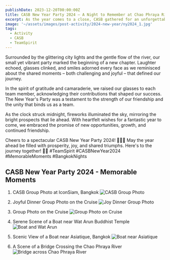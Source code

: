 ```yaml
---
publishDate: 2023-12-20T00:00:00Z
title: CASB New Year Party 2024 – A Night to Remember at Chao Phraya River, Bangkok! 
excerpt: As the year comes to a close, CASB gathered for an unforgettable New Year's dinner along the enchanting Chao Phraya River in the heart of Bangkok. The evening was more than just a celebration; it was a heartfelt "Thank You" to the incredible team for their hard work, dedication, and unwavering support throughout the year.
image: '~/assets/images/post-activity/2024-new-year/ny2024_1.jpg'
tags:
  - Activity
  - CASB
  - TeamSpirit
---
```



Surrounded by the glittering city lights and the gentle flow of the river, our small yet vibrant party marked the beginning of a new chapter. Laughter echoed, glasses clinked, and smiles adorned every face as we reminisced about the shared moments – both challenging and joyful – that defined our journey.

In the spirit of gratitude and camaraderie, we raised our glasses to each team member, acknowledging their contributions that shaped our success. The New Year's Party was a testament to the strength of our friendship and the unity that binds us as a team.

As the clock struck midnight, fireworks illuminated the sky, mirroring the bright prospects that lie ahead. With heartfelt wishes for a fantastic year to come, we embraced the promise of new opportunities, growth, and continued friendship.

Cheers to a spectacular CASB New Year Party 2024! 🥂💕🎉 May the year ahead be filled with prosperity, joy, and shared triumphs. Here's to the journey together! 🌟🎊 #TeamSpirit #CASBNewYear2024 #MemorableMoments #BangkokNights

## CASB New Year Party 2024 - Memorable Moments

1. CASB Group Photo at IconSiam, Bangkok
   ![CASB Group Photo](~/assets/images/post-activity/2024-new-year/ny2024_3.jpg)

2. Joyful Dinner Group Photo on the Cruise
   ![Joy Dinner Group Photo](~/assets/images/post-activity/2024-new-year/ny2024_6.jpg)

3. Group Photo on the Cruise
   ![Group Photo on Cruise](~/assets/images/post-activity/2024-new-year/ny2024_5.jpg)

4. Serene Scene of a Boat near Wat Arun Buddhist Temple
   ![Boat and Wat Arun](~/assets/images/post-activity/2024-new-year/ny2024_4.jpg)

5. Scenic View of a Boat near Asiatique, Bangkok
   ![Boat near Asiatique](~/assets/images/post-activity/2024-new-year/ny2024_2.jpg)

6. A Scene of a Bridge Crossing the Chao Phraya River
   ![Bridge across Chao Phraya River](~/assets/images/post-activity/2024-new-year/ny2024_7.jpg)


